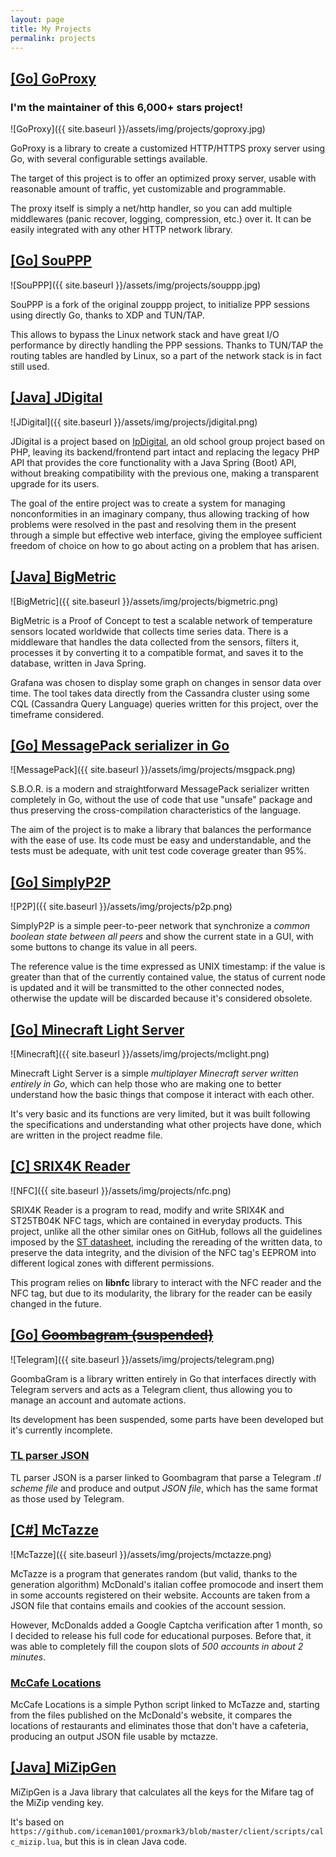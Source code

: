 ```yaml
---
layout: page
title: My Projects
permalink: projects
---
```


## [\[Go\] GoProxy](https://github.com/elazarl/goproxy)
### I'm the maintainer of this 6,000+ stars project!

![GoProxy]({{ site.baseurl }}/assets/img/projects/goproxy.jpg)

GoProxy is a library to create a customized HTTP/HTTPS proxy server using Go,
with several configurable settings available.

The target of this project is to offer an optimized proxy server, usable with reasonable amount of traffic, yet customizable and programmable.

The proxy itself is simply a net/http handler, so you can add multiple middlewares (panic recover, logging, compression, etc.) over it. It can be easily integrated with any other HTTP network library.

## [\[Go\] SouPPP](https://github.com/gandalfast/souppp)
![SouPPP]({{ site.baseurl }}/assets/img/projects/souppp.jpg)

SouPPP is a fork of the original zouppp project, to initialize PPP sessions
using directly Go, thanks to XDP and TUN/TAP.

This allows to bypass the Linux network stack and have great I/O performance
by directly handling the PPP sessions.
Thanks to TUN/TAP the routing tables are handled by Linux, so a part of
the network stack is in fact still used.

## [\[Java\] JDigital](https://github.com/ErikPelli/JDigital)
![JDigital]({{ site.baseurl }}/assets/img/projects/jdigital.png)

JDigital is a project based on [IpDigital](https://github.com/ErikPelli/IpDigital), an old school group project based on PHP, leaving its backend/frontend part intact and replacing the legacy PHP API that provides the core functionality with a Java Spring (Boot) API, without breaking compatibility with the previous one, making a transparent upgrade for its users.

The goal of the entire project was to create a system for managing nonconformities in an imaginary company, thus allowing tracking of how problems were resolved in the past and resolving them in the present through a simple but effective web interface, giving the employee sufficient freedom of choice on how to go about acting on a problem that has arisen.

## [\[Java\] BigMetric](https://github.com/ErikPelli/BigMetric)
![BigMetric]({{ site.baseurl }}/assets/img/projects/bigmetric.png)

BigMetric is a Proof of Concept to test a scalable network of temperature sensors located worldwide that collects time series data.
There is a middleware that handles the data collected from the sensors, filters it, processes it by converting it to a compatible format, and saves it to the database, written in Java Spring.

Grafana was chosen to display some graph on changes in sensor data over time. The tool takes data directly from the Cassandra cluster using some CQL (Cassandra Query Language) queries written for this project, over the timeframe considered.

## [\[Go\] MessagePack serializer in Go](https://github.com/ErikPelli/sbor)
![MessagePack]({{ site.baseurl }}/assets/img/projects/msgpack.png)

S.B.O.R. is a modern and straightforward MessagePack serializer written completely in Go, without the use of code that use "unsafe" package and thus preserving the cross-compilation characteristics of the language.

The aim of the project is to make a library that balances the performance with the ease of use. Its code must be easy and understandable, and the tests must be adequate, with unit test code coverage greater than 95%.

## [\[Go\] SimplyP2P](https://github.com/ErikPelli/SimplyP2P)
![P2P]({{ site.baseurl }}/assets/img/projects/p2p.png)

SimplyP2P is a simple peer-to-peer network that synchronize a _common boolean state between all peers_ and show the current state in a GUI, with some buttons to change its value in all peers.

The reference value is the time expressed as UNIX timestamp: if the value is greater than that of the currently contained value, the status of current node is updated and it will be transmitted to the other connected nodes, otherwise the update will be discarded because it's considered obsolete.

## [\[Go\] Minecraft Light Server](https://github.com/ErikPelli/MinecraftLightServer)
![Minecraft]({{ site.baseurl }}/assets/img/projects/mclight.png)

Minecraft Light Server is a simple _multiplayer Minecraft server written entirely in Go_, which can help those who are making one to better understand how the basic things that compose it interact with each other.

It's very basic and its functions are very limited, but it was built following the specifications and understanding what other projects have done, which are written in the project readme file.

## [\[C\] SRIX4K Reader](https://github.com/ErikPelli/SRIX4K-Reader)
![NFC]({{ site.baseurl }}/assets/img/projects/nfc.png)

SRIX4K Reader is a program to read, modify and write SRIX4K and ST25TB04K NFC tags, which are contained in everyday products.
This project, unlike all the other similar ones on GitHub, follows all the guidelines imposed by the [ST datasheet](https://www.st.com/resource/en/datasheet/st25tb04k.pdf), including the rereading of the written data, to preserve the data integrity, and the division of the NFC tag's EEPROM into different logical zones with different permissions.

This program relies on **libnfc** library to interact with the NFC reader and the NFC tag, but due to its modularity, the library for the reader can be easily changed in the future.

## [\[Go\] ~~Goombagram (suspended)~~](https://github.com/GoombaGram/GoombaGram)
![Telegram]({{ site.baseurl }}/assets/img/projects/telegram.png)

GoombaGram is a library written entirely in Go that interfaces directly with Telegram servers and acts as a Telegram client, thus allowing you to manage an account and automate actions.

Its development has been suspended, some parts have been developed but it's currently incomplete.

### [TL parser JSON](https://github.com/GoombaGram/TL-parser-JSON)
TL parser JSON is a parser linked to Goombagram that parse a Telegram _.tl scheme file_ and produce and output _JSON file_, which has the same format as those used by Telegram.

## [\[C\#\] McTazze](https://github.com/ErikPelli/McTazze)
![McTazze]({{ site.baseurl }}/assets/img/projects/mctazze.png)

McTazze is a program that generates random (but valid, thanks to the generation algorithm) McDonald's italian coffee promocode and insert them in some accounts registered on their website. Accounts are taken from a JSON file that contains emails and cookies of the account session.

However, McDonalds added a Google Captcha verification after 1 month, so I decided to release his full code for educational purposes.
Before that, it was able to completely fill the coupon slots of _500 accounts in about 2 minutes_.

### [McCafe Locations](https://github.com/ErikPelli/McCafe-Locations)
McCafe Locations is a simple Python script linked to McTazze and, starting from the files published on the McDonald's website, it compares the locations of restaurants and eliminates those that don't have a cafeteria, producing an output JSON file usable by mctazze.

## [\[Java\] MiZipGen](https://github.com/ErikPelli/MiZipGen)
MiZipGen is a Java library that calculates all the keys for the Mifare tag of the MiZip vending key. 

It's based on `https://github.com/iceman1001/proxmark3/blob/master/client/scripts/calc_mizip.lua`, but this is in clean Java code.
